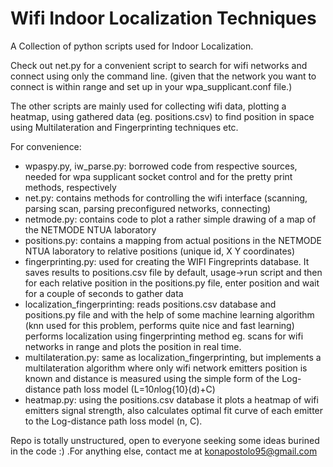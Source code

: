 # Wifi Indoor Localization Techniques

A Collection of python scripts used for Indoor Localization.

Check out net.py for a convenient script to search for wifi networks and connect using only the command line. (given that the network you want to connect is within range and set up in your wpa_supplicant.conf file.)

The other scripts are mainly used for collecting wifi data, plotting a heatmap, using gathered data (eg. positions.csv) to find position in space using Multilateration and Fingerprinting techniques etc. 

For convenience:
- wpaspy.py, iw_parse.py: borrowed code from respective sources, needed for wpa supplicant socket control and for the pretty print methods, respectively 
- net.py: contains methods for controlling the wifi interface (scanning, parsing scan, parsing preconfigured networks, connecting)
- netmode.py: contains code to plot a rather simple drawing of a map of the NETMODE NTUA laboratory
- positions.py: contains a mapping from actual positions in the NETMODE NTUA laboratory to relative positions (unique id, X Y coordinates)
- fingerprinting.py: used for creating the WIFI Fingreprints database. It saves results to positions.csv file by default, usage->run script and then for each relative position in the positions.py file, enter position and wait for a couple of seconds to gather data
- localization_fingerprinting: reads positions.csv database and positions.py file and with the help of some machine learning algorithm (knn used for this problem, performs quite nice and fast learning) performs localization using fingerprinting method eg. scans for wifi networks in range and plots the position in real time.
- multilateration.py: same as localization_fingerprinting, but implements a multilateration algorithm where only wifi network emitters position is known and distance is measured using the simple form of the Log-distance path loss model (L=10*n*log{10}(d)+C)
- heatmap.py: using the positions.csv database it plots a heatmap of wifi emitters signal strength, also calculates optimal fit curve of each emitter to the Log-distance path loss model (n, C).

Repo is totally unstructured, open to everyone seeking some ideas burined in the code :) .For anything else, contact me at konapostolo95@gmail.com

